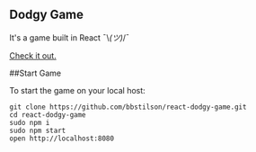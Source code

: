 ## Dodgy Game

It's a game built in React ¯\\_(ツ)_/¯

[Check it out.](http://brandonstilson.com/dodgygame)

##Start Game 

To start the game on your local host:

```
git clone https://github.com/bbstilson/react-dodgy-game.git
cd react-dodgy-game
sudo npm i
sudo npm start
open http://localhost:8080
```
